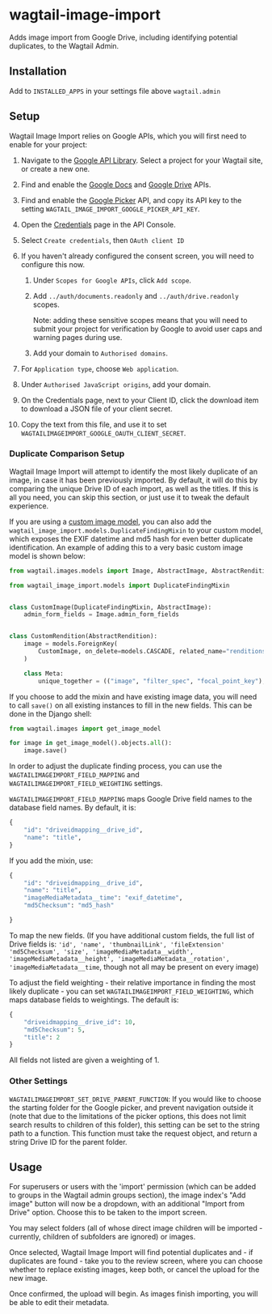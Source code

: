 # wagtail-image-import
Adds image import from Google Drive, including identifying potential duplicates, to the Wagtail Admin.

## Installation

Add to `INSTALLED_APPS` in your settings file above `wagtail.admin`

## Setup

Wagtail Image Import relies on Google APIs, which you will first need to enable for your project:

1. Navigate to the [Google API Library](https://console.developers.google.com/apis/library). Select a project for your Wagtail site, or create a new one.

2. Find and enable the [Google Docs](https://console.developers.google.com/apis/library/docs.googleapis.com) and [Google Drive](https://console.developers.google.com/apis/library/drive.googleapis.com) APIs.
    
3. Find and enable the [Google Picker](https://console.developers.google.com/apis/api/picker.googleapis.com) API, and copy its API key to the setting `WAGTAIL_IMAGE_IMPORT_GOOGLE_PICKER_API_KEY`.

4. Open the [Credentials](https://console.developers.google.com/apis/credentials) page in the API Console.

5. Select `Create credentials`, then `OAuth client ID`

6. If you haven't already configured the consent screen, you will need to configure this now.

    1. Under `Scopes for Google APIs`, click `Add scope`.

    2. Add `../auth/documents.readonly` and `../auth/drive.readonly` scopes.

        Note: adding these sensitive scopes means that you will need to submit your project for verification by Google to avoid user caps and warning pages during use.
        
    3. Add your domain to `Authorised domains`.

 7. For `Application type`, choose `Web application`.

 8. Under `Authorised JavaScript origins`, add your domain.

 9. On the Credentials page, next to your Client ID, click the download item to download a JSON file of your client
    secret.

 10. Copy the text from this file, and use it to set `WAGTAILIMAGEIMPORT_GOOGLE_OAUTH_CLIENT_SECRET`.

 ### Duplicate Comparison Setup

Wagtail Image Import will attempt to identify the most likely duplicate of an image, in case it has been previously imported. By default, it will do this by comparing the unique Drive ID of each import, as well as the titles. If this is all you need, you can skip this section, or just use it to tweak the default experience.

If you are using a [custom image model](https://docs.wagtail.io/en/latest/advanced_topics/images/custom_image_model.html), you can also add the `wagtail_image_import.models.DuplicateFindingMixin` to your custom model, which exposes the EXIF datetime and md5 hash for even better duplicate identification. An example of adding this to a very basic custom image model is shown below:

```python
from wagtail.images.models import Image, AbstractImage, AbstractRendition

from wagtail_image_import.models import DuplicateFindingMixin


class CustomImage(DuplicateFindingMixin, AbstractImage):
    admin_form_fields = Image.admin_form_fields


class CustomRendition(AbstractRendition):
    image = models.ForeignKey(
        CustomImage, on_delete=models.CASCADE, related_name="renditions"
    )

    class Meta:
        unique_together = (("image", "filter_spec", "focal_point_key"),)
```

If you choose to add the mixin and have existing image data, you will need to call `save()` on all existing instances to fill in the new fields. This can be done in the Django shell:

```python
from wagtail.images import get_image_model

for image in get_image_model().objects.all():
    image.save()
```

In order to adjust the duplicate finding process, you can use the 
`WAGTAILIMAGEIMPORT_FIELD_MAPPING` and `WAGTAILIMAGEIMPORT_FIELD_WEIGHTING` settings. 

`WAGTAILIMAGEIMPORT_FIELD_MAPPING` maps Google Drive field names to the database field names. By default, it is:
```python
{
    "id": "driveidmapping__drive_id",
    "name": "title",
}
```
If you add the mixin, use:
```python
{
    "id": "driveidmapping__drive_id", 
    "name": "title",
    "imageMediaMetadata__time": "exif_datetime",
    "md5Checksum": "md5_hash"

}
```
To map the new fields. (If you have additional custom fields, the full list of Drive fields is: `'id', 'name', 'thumbnailLink', 'fileExtension' 'md5Checksum', 'size', 'imageMediaMetadata__width', 'imageMediaMetadata__height', 'imageMediaMetadata__rotation', 'imageMediaMetadata__time`, though not all may be present on every image)

To adjust the field weighting - their relative importance in finding the most likely duplicate - you can set `WAGTAILIMAGEIMPORT_FIELD_WEIGHTING`, which maps database fields to weightings. The default is:
```python
{
    "driveidmapping__drive_id": 10, 
    "md5Checksum": 5, 
    "title": 2
}
```
All fields not listed are given a weighting of 1.

### Other Settings


`WAGTAILIMAGEIMPORT_SET_DRIVE_PARENT_FUNCTION`:
If you would like to choose the starting folder for the Google picker, and prevent navigation outside it (note that due to the limitations of the picker options, this does not limit search results to children of this folder), this setting can be set to the string path to a function. This function must take the request object, and return a string Drive ID for the parent folder.


## Usage


For superusers or users with the 'import' permission (which can be added to groups in the Wagtail admin groups section), the image index's "Add image" button will now be a dropdown, with an additional "Import from Drive" option. Choose this to be taken to the import screen.

You may select folders (all of whose direct image children will be imported - currently, children of subfolders are ignored) or images. 

Once selected, Wagtail Image Import will find potential duplicates and - if duplicates are found - take you to the review screen, where you can choose whether to replace existing images, keep both, or cancel the upload for the new image.

Once confirmed, the upload will begin. As images finish importing, you will be able to edit their metadata.
